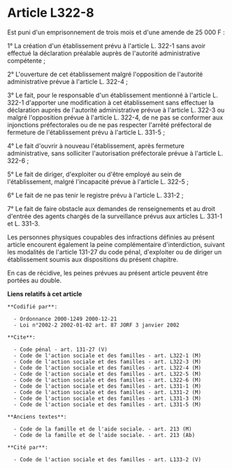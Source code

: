 # Article L322-8

Est puni d'un emprisonnement de trois mois et d'une amende de 25 000 F :

1° La création d'un établissement prévu à l'article L. 322-1 sans avoir effectué la déclaration préalable auprès de
l'autorité administrative compétente ;

2° L'ouverture de cet établissement malgré l'opposition de l'autorité administrative prévue à l'article L. 322-4 ;

3° Le fait, pour le responsable d'un établissement mentionné à l'article L. 322-1 d'apporter une modification à cet
établissement sans effectuer la déclaration auprès de l'autorité administrative prévue à l'article L. 322-3 ou malgré
l'opposition prévue à l'article L. 322-4, de ne pas se conformer aux injonctions préfectorales ou de ne pas respecter
l'arrêté préfectoral de fermeture de l'établissement prévu à l'article L. 331-5 ;

4° Le fait d'ouvrir à nouveau l'établissement, après fermeture administrative, sans solliciter l'autorisation préfectorale
prévue à l'article L. 322-6 ;

5° Le fait de diriger, d'exploiter ou d'être employé au sein de l'établissement, malgré l'incapacité prévue à l'article L.
322-5 ;

6° Le fait de ne pas tenir le registre prévu à l'article L. 331-2 ;

7° Le fait de faire obstacle aux demandes de renseignements et au droit d'entrée des agents chargés de la surveillance prévus
aux articles L. 331-1 et L. 331-3.

Les personnes physiques coupables des infractions définies au présent article encourent également la peine complémentaire
d'interdiction, suivant les modalités de l'article 131-27 du code pénal, d'exploiter ou de diriger un établissement soumis
aux dispositions du présent chapitre.

En cas de récidive, les peines prévues au présent article peuvent être portées au double.

**Liens relatifs à cet article**

	**Codifié par**:

	  - Ordonnance 2000-1249 2000-12-21
	  - Loi n°2002-2 2002-01-02 art. 87 JORF 3 janvier 2002

	**Cite**:

	  - Code pénal - art. 131-27 (V)
	  - Code de l'action sociale et des familles - art. L322-1 (M)
	  - Code de l'action sociale et des familles - art. L322-3 (M)
	  - Code de l'action sociale et des familles - art. L322-4 (M)
	  - Code de l'action sociale et des familles - art. L322-5 (M)
	  - Code de l'action sociale et des familles - art. L322-6 (M)
	  - Code de l'action sociale et des familles - art. L331-1 (M)
	  - Code de l'action sociale et des familles - art. L331-2 (M)
	  - Code de l'action sociale et des familles - art. L331-3 (M)
	  - Code de l'action sociale et des familles - art. L331-5 (M)

	**Anciens textes**:

	  - Code de la famille et de l'aide sociale. - art. 213 (M)
	  - Code de la famille et de l'aide sociale. - art. 213 (Ab)

	**Cité par**:

	  - Code de l'action sociale et des familles - art. L133-2 (V)
